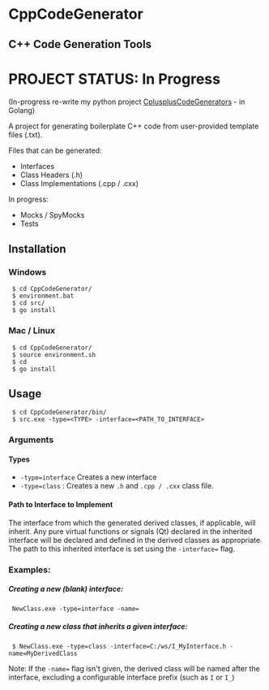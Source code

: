 # CppCodeGenerator
## C++ Code Generation Tools

# PROJECT STATUS: In Progress

(In-progress re-write my python project [CplusplusCodeGenerators](https://github.com/emloughl/CplusplusCodeGenerators "CplusplusCodeGenerators") - in Golang)

A project for generating boilerplate C++ code from user-provided template files (.txt).

Files that can be generated:
- Interfaces
- Class Headers (.h)
- Class Implementations (.cpp / .cxx)

In progress: 
- Mocks / SpyMocks
- Tests

## Installation
### Windows
``` 
 $ cd CppCodeGenerator/
 $ environment.bat
 $ cd src/
 $ go install
```

### Mac / Linux
```
 $ cd CppCodeGenerator/
 $ source environment.sh
 $ cd
 $ go install
```

## Usage
```
 $ cd CppCodeGenerator/bin/
 $ src.exe -type=<TYPE> -interface=<PATH_TO_INTERFACE>
```

### Arguments
#### Types
- `-type=interface` Creates a new interface
- `-type=class` : Creates a new `.h` and `.cpp / .cxx` class file.

#### Path to Interface to Implement
The interface from which the generated derived classes, if applicable, will inherit. Any pure virtual functions or signals (Qt) declared in the inherited interface will be declared and defined in the derived classes as appropriate. The path to this inherited interface is set using the `-interface=` flag.

### Examples:

##### Creating a new (blank) interface:
` NewClass.exe -type=interface -name=`

##### Creating a new class that inherits a given interface:
```
 $ NewClass.exe -type=class -interface=C:/ws/I_MyInterface.h -name=MyDerivedClass
```
Note: If the `-name=` flag isn't given, the derived class will be named after the interface, excluding a configurable interface prefix (such as `I` or `I_`)

